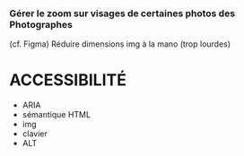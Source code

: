 ### Gérer le zoom sur visages de certaines photos des Photographes
(cf. Figma)
Réduire dimensions img à la mano (trop lourdes)

# ACCESSIBILITÉ
- ARIA
- sémantique HTML
- img
- clavier
- ALT
